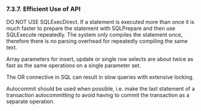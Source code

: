 <div id="efficientapi" class="section">

<div class="titlepage">

<div>

<div>

### 7.3.7. Efficient Use of API

</div>

</div>

</div>

DO NOT USE SQLExecDirect. If a statement is executed more than once it
is much faster to prepare the statement with SQLPrepare and then use
SQLExecute repeatedly. The system only compiles the statement once,
therefore there is no parsing overhead for repeatedly compiling the same
text.

Array parameters for insert, update or single row selects are about
twice as fast as the same operations on a single parameter set.

The OR connective in SQL can result in slow queries with extensive
locking.

Autocommit should be used when possible, i.e. make the last statement of
a transaction autocommitting to avoid having to commit the transaction
as a separate operation.

</div>
